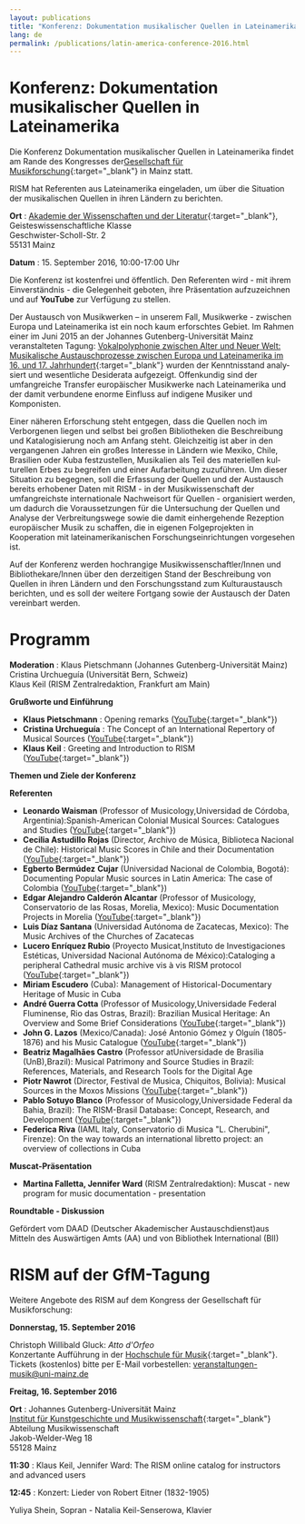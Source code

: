```yaml
---
layout: publications
title: "Konferenz: Dokumentation musikalischer Quellen in Lateinamerika"
lang: de
permalink: /publications/latin-america-conference-2016.html
---
```


# Konferenz: Dokumentation musikalischer Quellen in Lateinamerika

Die Konferenz Dokumentation musikalischer Quellen in Lateinamerika findet am Rande des Kongresses der[Gesellschaft für Musikforschung](http://www.gfm2016.uni-mainz.de/){:target="_blank"} in Mainz statt.

RISM hat Referenten aus Lateinamerika eingeladen, um über die Situation der musikalischen Quellen in ihren Ländern zu berichten.   
  
**Ort** : [Akademie der Wissenschaften und der Literatur](http://www.adwmainz.de/anfahrt.html){:target="_blank"},   
Geisteswissenschaftliche Klasse  
Geschwister-Scholl-Str. 2  
55131 Mainz

**Datum** : 15. September 2016, 10:00-17:00 Uhr

Die Konferenz ist kostenfrei und öffentlich. Den Referenten wird - mit ihrem Einverständnis - die Gelegenheit geboten, ihre Präsentation aufzuzeichnen und auf **YouTube** zur Verfügung zu stellen.

Der Austausch von Musikwerken – in unserem Fall, Musikwerke - zwischen Europa und Lateinamerika ist ein noch kaum erforschtes Gebiet. Im Rahmen einer im Juni 2015 an der Johannes Gutenberg-Universität Mainz veranstalteten Tagung: [Vokalpolyphonie zwischen Alter und Neuer Welt: Musikalische Austauschprozesse zwischen Europa und Lateinamerika im 16. und 17. Jahrhundert](http://www.troja-online.eu/10.html){:target="_blank"} wurden der Kenntnisstand analy­siert und wesentliche Desiderata aufgezeigt. Offenkundig sind der umfangreiche Transfer europäi­scher Musikwerke nach Lateinamerika und der damit verbundene enorme Einfluss auf indigene Musiker und Komponisten.

Einer näheren Erforschung steht entgegen, dass die Quellen noch im Verborgenen liegen und selbst bei großen Bibliotheken die Beschreibung und Katalogisierung noch am Anfang steht. Gleichzeitig ist aber in den vergangenen Jahren ein großes Interesse in Län­dern wie Mexiko, Chile, Brasilien oder Kuba festzustellen, Musikalien als Teil des materiellen kul­turellen Erbes zu begreifen und einer Aufarbeitung zuzuführen. Um dieser Situation zu begegnen, soll die Erfassung der Quellen und der Austausch bereits erhobe­ner Daten mit RISM - in der Musikwissenschaft der umfangreichste internationale Nachweisort für Quellen - organisiert werden, um dadurch die Voraussetzungen für die Untersuchung der Quellen und Analyse der Verbreitungswege sowie die damit einhergehende Rezeption europäischer Musik zu schaffen, die in eigenen Folgeprojekten in Kooperation mit lateinamerikanischen Forschungsein­richtungen vorgesehen ist.

Auf der Konferenz werden hochrangige Musikwissenschaftler/Innen und Bibliothekare/Innen über den derzeitigen Stand der Beschreibung von Quellen in ihren Ländern und den Forschungsstand zum Kulturaustausch berichten, und es soll der weitere Fortgang sowie der Austausch der Daten vereinbart werden.





# Programm

**Moderation** : Klaus Pietschmann (Johannes Gutenberg-Universität Mainz)  
Cristina Urchueguía (Universität Bern, Schweiz)  
Klaus Keil (RISM Zentralredaktion, Frankfurt am Main)

**Grußworte und Einführung**

- **Klaus Pietschmann** : Opening remarks ([YouTube](https://youtu.be/bYvK-w2qTNo){:target="_blank"})
- **Cristina Urchueguía** : The Concept of an International Repertory of Musical Sources ([YouTube](https://youtu.be/1ROti64TIUc){:target="_blank"})
- **Klaus Keil** : Greeting and Introduction to RISM ([YouTube](https://youtu.be/AcBicQv5Wy8){:target="_blank"})

**Themen und Ziele der Konferenz**

**Referenten**

- **Leonardo Waisman** (Professor of Musicology,Universidad de Córdoba, Argentinia):Spanish-American Colonial Musical Sources: Catalogues and Studies ([YouTube](https://youtu.be/EyF2N63DOOk?list=PL9SyOIE9iSYI-qGaDNQhXCptexIif8Scm){:target="_blank"})
- **Cecilia Astudillo Rojas** (Director, Archivo de Música, Biblioteca Nacional de Chile): Historical Music Scores in Chile and their Documentation ([YouTube](https://youtu.be/AoIwrrvLWeg?list=PL9SyOIE9iSYI-qGaDNQhXCptexIif8Scm){:target="_blank"})
- **Egberto Bermúdez**  **Cujar** (Universidad Nacional de Colombia, Bogotá): Documenting Popular Music sources in Latin America: The case of Colombia ([YouTube](https://youtu.be/CEpYx2ZmjIM){:target="_blank"})
- **Edgar Alejandro Calderón Alcantar** (Professor of Musicology, Conservatorio de las Rosas, Morelia, Mexico): Music Documentation Projects in Morelia ([YouTube](https://youtu.be/JMC5JgEJCnQ){:target="_blank"})
- **Luis Díaz Santana** (Universidad Autónoma de Zacatecas, Mexico): The Music Archives of the Churches of Zacatecas
- **Lucero Enríquez Rubio** (Proyecto Musicat,Instituto de Investigaciones Estéticas, Universidad Nacional Autónoma de México):Cataloging a peripheral Cathedral music archive vis à vis RISM protocol ([YouTube](https://youtu.be/IX8XK5555Mk){:target="_blank"})
- **Miriam Escudero** (Cuba): Management of Historical-Documentary Heritage of Music in Cuba
- **André Guerra Cotta** (Professor of Musicology,Universidade Federal Fluminense, Rio das Ostras, Brazil): Brazilian Musical Heritage: An Overview and Some Brief Considerations ([YouTube](https://youtu.be/z_VjkqV-RvE){:target="_blank"})
- **John G. Lazos** (Mexico/Canada): José Antonio Gómez y Olguín (1805-1876) and his Music Catalogue ([YouTube](https://youtu.be/Yo5ev9ZZ5mA){:target="_blank"})
- **Beatriz Magalhães Castro** (Professor atUniversidade de Brasilia (UnB),Brazil): Musical Patrimony and Source Studies in Brazil: References, Materials, and Research Tools for the Digital Age
- **Piotr Nawrot** (Director, Festival de Musica, Chiquitos, Bolivia): Musical Sources in the Moxos Missions ([YouTube](https://youtu.be/7TFxTM_A55o){:target="_blank"})
- **Pablo Sotuyo Blanco** (Professor of Musicology,Universidade Federal da Bahia, Brazil): The RISM-Brasil Database: Concept, Research, and Development ([YouTube](https://youtu.be/mwbE5XK1j6M){:target="_blank"})
- **Federica Riva** (IAML Italy, Conservatorio di Musica "L. Cherubini", Firenze): On the way towards an international libretto project: an overview of collections in Cuba

**Muscat-Präsentation**

- **Martina Falletta, Jennifer Ward** (RISM Zentralredaktion): Muscat - new program for music documentation - presentation

**Roundtable - Diskussion**

Gefördert vom DAAD (Deutscher Akademischer Austauschdienst)aus Mitteln des Auswärtigen Amts (AA) und von Bibliothek International (BII)





# RISM auf der GfM-Tagung

Weitere Angebote des RISM auf dem Kongress der Gesellschaft für Musikforschung:

**Donnerstag, 15. September 2016**

Christoph Willibald Gluck: _Atto d'Orfeo_  
Konzertante Aufführung in der [Hochschule für Musik](http://www.musik.uni-mainz.de/4853_DEU_HTML.php){:target="_blank"}. Tickets (kostenlos) bitte per E-Mail vorbestellen: [veranstaltungen-musik@uni-mainz.de](mailto:veranstaltungen-musik@uni-mainz.de "Opens window for sending email")



**Freitag, 16. September 2016**

**Ort** : Johannes Gutenberg-Universität Mainz  
[Institut für Kunstgeschichte und Musikwissenschaft](https://www.kunstgeschichte.uni-mainz.de/kontakt-id-1934/){:target="_blank"}  
Abteilung Musikwissenschaft  
Jakob-Welder-Weg 18   
55128 Mainz

**11:30** : Klaus Keil, Jennifer Ward: The RISM online catalog for instructors and advanced users

**12:45** : Konzert: Lieder von Robert Eitner (1832-1905)

Yuliya Shein, Sopran - Natalia Keil-Senserowa, Klavier

